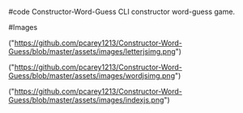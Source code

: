 #code Constructor-Word-Guess
CLI constructor word-guess game.

#Images

("https://github.com/pcarey1213/Constructor-Word-Guess/blob/master/assets/images/letterjsimg.png")

("https://github.com/pcarey1213/Constructor-Word-Guess/blob/master/assets/images/wordjsimg.png")

("https://github.com/pcarey1213/Constructor-Word-Guess/blob/master/assets/images/indexjs.png")
